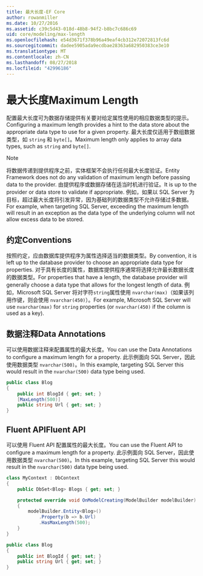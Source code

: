 ```yaml
---
title: 最大长度-EF Core
author: rowanmiller
ms.date: 10/27/2016
ms.assetid: c39c5d43-018d-48b8-94f2-b8bc7c686c69
uid: core/modeling/max-length
ms.openlocfilehash: e54d3671f378b96a49eaf4cb312e72072813fc6d
ms.sourcegitcommit: dadee5905ada9ecdbae28363a682950383ce3e10
ms.translationtype: MT
ms.contentlocale: zh-CN
ms.lasthandoff: 08/27/2018
ms.locfileid: "42996186"
---
```

# <a name="maximum-length"></a><span data-ttu-id="f972f-102">最大长度</span><span class="sxs-lookup"><span data-stu-id="f972f-102">Maximum Length</span></span>

<span data-ttu-id="f972f-103">配置最大长度可为数据存储提供有关要对给定属性使用的相应数据类型的提示。</span><span class="sxs-lookup"><span data-stu-id="f972f-103">Configuring a maximum length provides a hint to the data store about the appropriate data type to use for a given property.</span></span> <span data-ttu-id="f972f-104">最大长度仅适用于数组数据类型，如 `string` 和 `byte[]`。</span><span class="sxs-lookup"><span data-stu-id="f972f-104">Maximum length only applies to array data types, such as `string` and `byte[]`.</span></span>

> [!NOTE]  
> <span data-ttu-id="f972f-105">将数据传递到提供程序之前，实体框架不会执行任何最大长度验证。</span><span class="sxs-lookup"><span data-stu-id="f972f-105">Entity Framework does not do any validation of maximum length before passing data to the provider.</span></span> <span data-ttu-id="f972f-106">由提供程序或数据存储在适当时机进行验证。</span><span class="sxs-lookup"><span data-stu-id="f972f-106">It is up to the provider or data store to validate if appropriate.</span></span> <span data-ttu-id="f972f-107">例如，如果以 SQL Server 为目标，超过最大长度将引发异常，因为基础列的数据类型不允许存储过多数据。</span><span class="sxs-lookup"><span data-stu-id="f972f-107">For example, when targeting SQL Server, exceeding the maximum length will result in an exception as the data type of the underlying column will not allow excess data to be stored.</span></span>

## <a name="conventions"></a><span data-ttu-id="f972f-108">约定</span><span class="sxs-lookup"><span data-stu-id="f972f-108">Conventions</span></span>

<span data-ttu-id="f972f-109">按照约定，应由数据库提供程序为属性选择适当的数据类型。</span><span class="sxs-lookup"><span data-stu-id="f972f-109">By convention, it is left up to the database provider to choose an appropriate data type for properties.</span></span> <span data-ttu-id="f972f-110">对于具有长度的属性，数据库提供程序通常将选择允许最长数据长度的数据类型。</span><span class="sxs-lookup"><span data-stu-id="f972f-110">For properties that have a length, the database provider will generally choose a data type that allows for the longest length of data.</span></span> <span data-ttu-id="f972f-111">例如，Microsoft SQL Server 将对字符`string`属性使用 `nvarchar(max)`（如果该列用作键，则会使用 `nvarchar(450)`）。</span><span class="sxs-lookup"><span data-stu-id="f972f-111">For example, Microsoft SQL Server will use `nvarchar(max)` for `string` properties (or `nvarchar(450)` if the column is used as a key).</span></span>

## <a name="data-annotations"></a><span data-ttu-id="f972f-112">数据注释</span><span class="sxs-lookup"><span data-stu-id="f972f-112">Data Annotations</span></span>

<span data-ttu-id="f972f-113">可以使用数据注释来配置属性的最大长度。</span><span class="sxs-lookup"><span data-stu-id="f972f-113">You can use the Data Annotations to configure a maximum length for a property.</span></span> <span data-ttu-id="f972f-114">此示例面向 SQL Server，因此使用数据类型 `nvarchar(500)`。</span><span class="sxs-lookup"><span data-stu-id="f972f-114">In this example, targeting SQL Server this would result in the `nvarchar(500)` data type being used.</span></span>

<!-- [!code-csharp[Main](samples/core/Modeling/DataAnnotations/Samples/MaxLength.cs?highlight=4)] -->
``` csharp
public class Blog
{
    public int BlogId { get; set; }
    [MaxLength(500)]
    public string Url { get; set; }
}
```

## <a name="fluent-api"></a><span data-ttu-id="f972f-115">Fluent API</span><span class="sxs-lookup"><span data-stu-id="f972f-115">Fluent API</span></span>

<span data-ttu-id="f972f-116">可以使用 Fluent API 配置属性的最大长度。</span><span class="sxs-lookup"><span data-stu-id="f972f-116">You can use the Fluent API to configure a maximum length for a property.</span></span> <span data-ttu-id="f972f-117">此示例面向 SQL Server，因此使用数据类型 `nvarchar(500)`。</span><span class="sxs-lookup"><span data-stu-id="f972f-117">In this example, targeting SQL Server this would result in the `nvarchar(500)` data type being used.</span></span>

<!-- [!code-csharp[Main](samples/core/Modeling/FluentAPI/Samples/MaxLength.cs?highlight=7,8,9)] -->
``` csharp
class MyContext : DbContext
{
    public DbSet<Blog> Blogs { get; set; }

    protected override void OnModelCreating(ModelBuilder modelBuilder)
    {
        modelBuilder.Entity<Blog>()
            .Property(b => b.Url)
            .HasMaxLength(500);
    }
}

public class Blog
{
    public int BlogId { get; set; }
    public string Url { get; set; }
}
```
